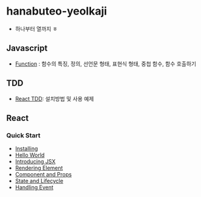 # hanabuteo-yeolkaji
- 하나부터 열까지 ㅎ

## Javascript
  - [Function](./Js/Js_Function1.md) : 함수의 특징, 정의, 선언문 형태, 표현식 형태, 중첩 함수, 함수 호출하기

## TDD
  - [React TDD](./TDD/ReactTDD): 설치방법 및 사용 예제

## React

### Quick Start
- [Installing](./React/QuickStart/Install.md)
- [Hello World](./React/QuickStart/HelloWorld.md)
- [Introducing JSX](./React/QuickStart/Introducing_JSX.md)
- [Rendering Element](./React/QuickStart/RenderingElement.md)
- [Component and Props](./React/QuickStart/ComponentsAndProps.md)
- [State and Lifecycle](./React/QuickStart/StateAndLifecycle.md)
- [Handling Event](./React/QuickStart/HandlingEvent.md)